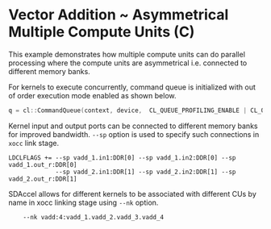 Vector Addition ~ Asymmetrical Multiple Compute Units (C)
=========================================================

This example demonstrates how multiple compute units can do parallel processing where the compute units are asymmetrical i.e. connected to different memory banks.

For kernels to execute concurrently, command queue is initialized with out of order execution mode enabled as shown below.

```c++
q = cl::CommandQueue(context, device,  CL_QUEUE_PROFILING_ENABLE | CL_QUEUE_OUT_OF_ORDER_EXEC_MODE_ENABLE, &err);
```

Kernel input and output ports can be connected to different memory banks for improved bandwidth. `--sp` option is used to specify such connections in `xocc` link stage.

```
LDCLFLAGS += --sp vadd_1.in1:DDR[0] --sp vadd_1.in2:DDR[0] --sp vadd_1.out_r:DDR[0] 
             --sp vadd_2.in1:DDR[1] --sp vadd_2.in2:DDR[1] --sp vadd_2.out_r:DDR[1]
```

SDAccel allows for different kernels to be associated with different CUs by name in xocc linking stage using `--nk` option.

```
    --nk vadd:4:vadd_1.vadd_2.vadd_3.vadd_4
```
